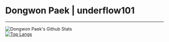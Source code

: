 # Dongwon Paek | underflow101
---
![Dongwon Paek's Github Stats](https://github-readme-stats.vercel.app/api?username=underflow101&count_private=true&include_all_commits=true&show_icons=true&theme=calm)<br>
[![Top Langs](https://github-readme-stats.vercel.app/api/top-langs/?username=underflow101&layout=compact)](https://github.com/underflow101/github-readme-stats)